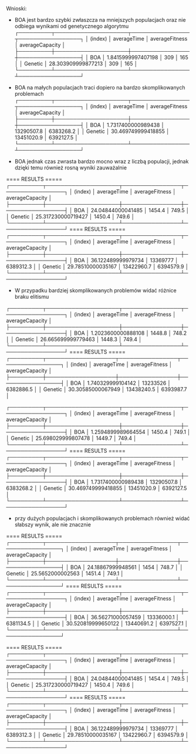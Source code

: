 Wnioski:

- BOA jest bardzo szybki zwłaszcza na mniejszych populacjach oraz nie odbiega wynikami od genetycznego algorytmu
  ┌─────────┬────────────────────┬────────────────┬─────────────────┐
  │ (index) │ averageTime │ averageFitness │ averageCapacity │
  ├─────────┼────────────────────┼────────────────┼─────────────────┤
  │ BOA │ 1.8415999997407198 │ 309 │ 165 │
  │ Genetic │ 28.303909999877213 │ 309 │ 165 │
  └─────────┴────────────────────┴────────────────┴─────────────────┘

- BOA na małych populacjach traci dopiero na bardzo skomplikowanych problemach
  ┌─────────┬────────────────────┬────────────────┬─────────────────┐
  │ (index) │ averageTime │ averageFitness │ averageCapacity │
  ├─────────┼────────────────────┼────────────────┼─────────────────┤
  │ BOA │ 1.7317400000989438 │ 13290507.8 │ 6383268.2 │
  │ Genetic │ 30.469749999418855 │ 13451020.9 │ 6392127.5 │
  └─────────┴────────────────────┴────────────────┴─────────────────┘

- BOA jednak czas zwrasta bardzo mocno wraz z liczbą populacji, jednak dzięki temu również rosną wyniki zauważalnie

==== RESULTS =====
┌─────────┬────────────────────┬────────────────┬─────────────────┐
│ (index) │ averageTime │ averageFitness │ averageCapacity │
├─────────┼────────────────────┼────────────────┼─────────────────┤
│ BOA │ 24.04844000041485 │ 1454.4 │ 749.5 │
│ Genetic │ 25.317230000719427 │ 1450.4 │ 749.6 │
└─────────┴────────────────────┴────────────────┴─────────────────┘
==== RESULTS =====
┌─────────┬────────────────────┬────────────────┬─────────────────┐
│ (index) │ averageTime │ averageFitness │ averageCapacity │
├─────────┼────────────────────┼────────────────┼─────────────────┤
│ BOA │ 36.122489999979734 │ 13369777 │ 6389312.3 │
│ Genetic │ 29.78510000035167 │ 13422960.7 │ 6394579.9 │
└─────────┴────────────────────┴────────────────┴─────────────────┘

- W przypadku bardziej skomplikowanych problemów widać różnice braku elitismu

┌─────────┬────────────────────┬────────────────┬─────────────────┐
│ (index) │ averageTime │ averageFitness │ averageCapacity │
├─────────┼────────────────────┼────────────────┼─────────────────┤
│ BOA │ 1.2023600000888108 │ 1448.8 │ 748.2 │
│ Genetic │ 26.665699999779463 │ 1448.3 │ 749.4 │
└─────────┴────────────────────┴────────────────┴─────────────────┘
==== RESULTS =====
┌─────────┬───────────────────┬────────────────┬─────────────────┐
│ (index) │ averageTime │ averageFitness │ averageCapacity │
├─────────┼───────────────────┼────────────────┼─────────────────┤
│ BOA │ 1.740329999104142 │ 13233526 │ 6382886.5 │
│ Genetic │ 30.30585000067949 │ 13438240.5 │ 6393987.7 │

┌─────────┬────────────────────┬────────────────┬─────────────────┐
│ (index) │ averageTime │ averageFitness │ averageCapacity │
├─────────┼────────────────────┼────────────────┼─────────────────┤
│ BOA │ 1.2594899989664554 │ 1450.4 │ 749.1 │
│ Genetic │ 25.698029999807478 │ 1449.7 │ 749.4 │
└─────────┴────────────────────┴────────────────┴─────────────────┘
==== RESULTS =====
┌─────────┬────────────────────┬────────────────┬─────────────────┐
│ (index) │ averageTime │ averageFitness │ averageCapacity │
├─────────┼────────────────────┼────────────────┼─────────────────┤
│ BOA │ 1.7317400000989438 │ 13290507.8 │ 6383268.2 │
│ Genetic │ 30.469749999418855 │ 13451020.9 │ 6392127.5 │
└─────────┴────────────────────┴────────────────┴─────────────────┘

- przy dużych populacjach i skomplikowanych problemach również widać słabszy wynik, ale nie znacznie

==== RESULTS =====
┌─────────┬───────────────────┬────────────────┬─────────────────┐
│ (index) │ averageTime │ averageFitness │ averageCapacity │
├─────────┼───────────────────┼────────────────┼─────────────────┤
│ BOA │ 24.18867999948561 │ 1454 │ 748.7 │
│ Genetic │ 25.5652000002563 │ 1451.4 │ 749.1 │
└─────────┴───────────────────┴────────────────┴─────────────────┘
==== RESULTS =====
┌─────────┬────────────────────┬────────────────┬─────────────────┐
│ (index) │ averageTime │ averageFitness │ averageCapacity │
├─────────┼────────────────────┼────────────────┼─────────────────┤
│ BOA │ 36.56271000057459 │ 13336000.1 │ 6381134.5 │
│ Genetic │ 30.520819999650122 │ 13440691.2 │ 6397527.1 │
└─────────┴───────────────────┴────────────────┴─────────────────┘

==== RESULTS =====
┌─────────┬────────────────────┬────────────────┬─────────────────┐
│ (index) │ averageTime │ averageFitness │ averageCapacity │
├─────────┼────────────────────┼────────────────┼─────────────────┤
│ BOA │ 24.04844000041485 │ 1454.4 │ 749.5 │
│ Genetic │ 25.317230000719427 │ 1450.4 │ 749.6 │
└─────────┴────────────────────┴────────────────┴─────────────────┘
==== RESULTS =====
┌─────────┬────────────────────┬────────────────┬─────────────────┐
│ (index) │ averageTime │ averageFitness │ averageCapacity │
├─────────┼────────────────────┼────────────────┼─────────────────┤
│ BOA │ 36.122489999979734 │ 13369777 │ 6389312.3 │
│ Genetic │ 29.78510000035167 │ 13422960.7 │ 6394579.9 │
└─────────┴────────────────────┴────────────────┴─────────────────┘
